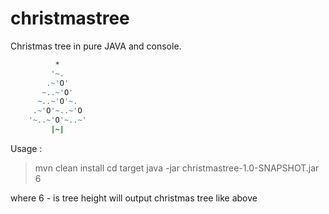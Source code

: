christmastree
=============

Christmas tree in pure JAVA and console.
``` bash
          *      
         '~.     
        .~'O'    
       ~..~'O'   
      ~..~'O'~.  
     .~'O'~..~'O 
    '~..~'O'~..~'
         |~|     
```

Usage :
> mvn clean install
> cd target
> java -jar christmastree-1.0-SNAPSHOT.jar 6

where 6 - is tree height will output christmas tree like above
